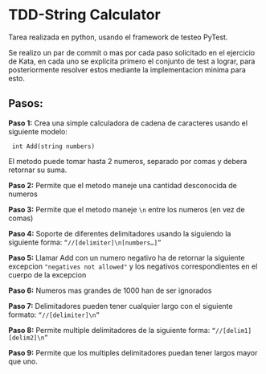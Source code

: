 # TDD-String Calculator

Tarea realizada en python, usando el framework de testeo PyTest.

Se realizo un par de commit o mas por cada paso solicitado en el ejercicio de Kata, en cada uno se explicita primero el conjunto de test a lograr, para posteriormente resolver estos mediante la implementacion minima para esto.

## Pasos:

**Paso 1:** Crea una simple calculadora de cadena de caracteres usando el siguiente modelo:

` int Add(string numbers)`

El metodo puede tomar hasta 2 numeros, separado por comas y debera retornar su suma.

**Paso 2:** Permite que el metodo maneje una cantidad desconocida de numeros

**Paso 3:** Permite que el metodo maneje `\n` entre los numeros (en vez de comas)

**Paso 4:** Soporte de diferentes delimitadores usando la siguiendo la siguiente forma: `“//[delimiter]\n[numbers…]”`

**Paso 5:** Llamar Add con un numero negativo ha de retornar la siguiente excepcion `"negatives not allowed"` y los negativos correspondientes en el cuerpo de la excepcion

**Paso 6:** Numeros mas grandes de 1000 han de ser ignorados

**Paso 7:** Delimitadores pueden tener cualquier largo con el siguiente formato: `“//[delimiter]\n”`

**Paso 8:** Permite multiple delimitadores de la siguiente forma: `“//[delim1][delim2]\n”`

**Paso 9:** Permite que los multiples delimitadores puedan tener largos mayor que uno.
